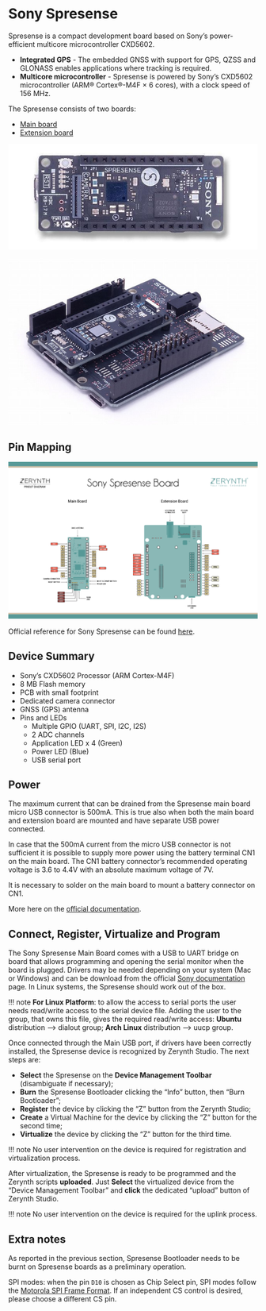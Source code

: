 # Sony Spresense

Spresense is a compact development board based on Sony’s power-efficient multicore microcontroller CXD5602.


* **Integrated GPS** - The embedded GNSS with support for GPS, QZSS and GLONASS enables applications where tracking is required.
* **Multicore microcontroller** - Spresense is powered by Sony’s CXD5602 microcontroller (ARM® Cortex®-M4F × 6 cores), with a clock speed of 156 MHz.

The Spresense consists of two boards:


* [Main board](https://developer.sony.com/develop/spresense/developer-tools/introduction#_main_board)
* [Extension board](https://developer.sony.com/develop/spresense/developer-tools/introduction#_extension_board)

<p style="text-align:center;"><img src="img/sonyspresense.jpg"></p>
<p style="text-align:center;"><img src="img/spresenseextension.jpg"></p>

## Pin Mapping

![](img/sony_spresense_pin_io.jpg)

Official reference for Sony Spresense can be found [here](https://developer.sony.com/develop/spresense).

## Device Summary


* Sony’s CXD5602 Processor (ARM Cortex-M4F)
* 8 MB Flash memory
* PCB with small footprint
* Dedicated camera connector
* GNSS (GPS) antenna
* Pins and LEDs
    * Multiple GPIO (UART, SPI, I2C, I2S)
    * 2 ADC channels
    * Application LED x 4 (Green)
    * Power LED (Blue)
    * USB serial port

## Power

The maximum current that can be drained from the Spresense main board micro USB connector is 500mA. This is true also when both the main board and extension board are mounted and have separate USB power connected.

In case that the 500mA current from the micro USB connector is not sufficient it is possible to supply more power using the battery terminal CN1 on the main board. The CN1 battery connector’s recommended operating voltage is 3.6 to 4.4V with an absolute maximum voltage of 7V.

It is necessary to solder on the main board to mount a battery connector on CN1.

More here on the [official documentation](https://developer.sony.com/develop/spresense/developer-tools/hardware-documentation#_powering_the_main_board_with_external_power).

## Connect, Register, Virtualize and Program

The Sony Spresense Main Board comes with a USB to UART bridge on board that allows programming and opening the serial monitor when the board is plugged. Drivers may be needed depending on your system (Mac or Windows) and can be download from the official [Sony documentation](https://developer.sony.com/develop/spresense/developer-tools/get-started-using-arduino-ide/set-up-the-arduino-ide#_prerequisites) page. In Linux systems, the Spresense should work out of the box.

!!! note
	**For Linux Platform**: to allow the access to serial ports the user needs read/write access to the serial device file. Adding the user to the group, that owns this file, gives the required read/write access: **Ubuntu** distribution –> dialout group; **Arch Linux** distribution –> uucp group.

Once connected through the Main USB port, if drivers have been correctly installed, the Spresense device is recognized by Zerynth Studio. The next steps are:


* **Select** the Spresense on the **Device Management Toolbar** (disambiguate if necessary);
* **Burn** the Spresense Bootloader clicking the “Info” button, then “Burn Bootloader”;
* **Register** the device by clicking the “Z” button from the Zerynth Studio;
* **Create** a Virtual Machine for the device by clicking the “Z” button for the second time;
* **Virtualize** the device by clicking the “Z” button for the third time.

!!! note
	No user intervention on the device is required for registration and virtualization process.

After virtualization, the Spresense is ready to be programmed and the  Zerynth scripts **uploaded**. Just **Select** the virtualized device from the “Device Management Toolbar” and **click** the dedicated “upload” button of Zerynth Studio.

!!! note
	No user intervention on the device is required for the uplink process.

## Extra notes

As reported in the previous section, Spresense Bootloader needs to be burnt on Spresense boards as a preliminary operation.

SPI modes: when the pin `D10` is chosen as Chip Select pin, SPI modes follow the [Motorola SPI Frame Format](http://infocenter.arm.com/help/index.jsp?topic=/com.arm.doc.ddi0194h/I1006921.html).
If an independent CS control is desired, please choose a different CS pin.
<!--stackedit_data:
eyJoaXN0b3J5IjpbLTE2NDEzMjI0MzJdfQ==
-->
